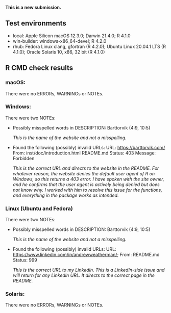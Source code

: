 **This is a new submission.**

## Test environments

* local: Apple Silicon macOS 12.3.0; Darwin 21.4.0; R 4.1.0
* win-builder: windows-x86_64-devel; R 4.2.0
* rhub: Fedora Linux clang, gfortran (R 4.2.0); Ubuntu Linux 20.04.1 LTS (R 4.1.0); Oracle Solaris 10, x86, 32 bit (R 4.1.0)

## R CMD check results

### macOS:

There were no ERRORs, WARNINGs or NOTEs.

### Windows:

There were two NOTEs:

- Possibly misspelled words in DESCRIPTION:
  Barttorvik (4:9, 10:5)
  
  *This is the name of the website and not a misspelling.*
  
- Found the following (possibly) invalid URLs:
  URL: https://barttorvik.com/
    From: inst/doc/introduction.html
          README.md
    Status: 403
    Message: Forbidden
    
  *This is the correct URL and directs to the website in the README. For whatever reason, the website denies the default user agent of R on Windows, so this returns a 403 error. I have spoken with the site owner, and he confirms that the user agent is actively being denied but does not know why. I worked with him to resolve this issue for the functions, and everything in the package works as intended.*

### Linux (Ubuntu and Fedora)

There were two NOTEs:

- Possibly misspelled words in DESCRIPTION:
  Barttorvik (4:9, 10:5)
  
  *This is the name of the website and not a misspelling.*
  
- Found the following (possibly) invalid URLs:
  URL: https://www.linkedin.com/in/andrewweatherman/;
    From: README.md
    Status: 999
    
  *This is the correct URL to my LinkedIn. This is a LinkedIn-side issue and will return for any LinkedIn URL. It directs to the correct page in the README.*

### Solaris:

There were no ERRORs, WARNINGs or NOTEs.
